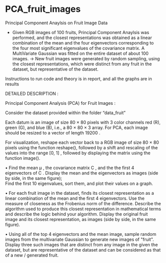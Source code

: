 # PCA_fruit_images

Principal Component Anaylsis on Fruit Image Data

- Given RGB images of 100 fruits, Principal Component Anaylsis was performed, and the closest representations 
was obtained as a linear combination of the mean and the four eigenvectors corresponding to the four most significant 
eigenvalues of the covariance matrix. A MultiVariate Gaussian was fitted on the entire dataset of about 100 images.
-> New fruit images were generated by random sampling, using the closest representations, which were 
distinct from any fruit in the dataset, but representative of the dataset.

Instructions to run code and theory is in report, and all the graphs are in results

DETAILED DESCRIPTION :

Principal Component Analysis (PCA) for Fruit Images :

Consider the dataset provided within the folder “data_fruit”

Each datum is an image of size 80 × 80 pixels with 3 color channels red (R), green (G), and blue
(B), i.e., a 80 × 80 × 3 array. For PCA, each image should be resized to a vector of length 19200 .

For visualization, reshape each vector back to a RGB image of size 80 × 80 pixels using the
function reshape(), followed by a shift and rescaling of the values into the range [0, 1] , followed by
displaying the matrix using the function image().

• Find the mean μ , the covariance matrix C , and the the first 4 eigenvectors of C . 
Display the mean and the eigenvectors as images (side by side, in the same figure);  
Find the first 10 eigenvalues, sort them, and plot their values on a graph. 

• For each fruit image in the dataset, finds its closest representation as a
linear combination of the mean and the first 4 eigenvectors. Use the measure of closeness
as the Frobenius norm of the difference. Describe the algorithm used to produce this closest
representation in mathematical terms and describe the logic behind your algorithm. Display the
original fruit image and its closest representation, as images (side by side, in the same figure).

• Using all of the top 4 eigenvectors and the mean image, sample random
images from the multivariate Gaussian to generate new images of "fruit". Display three such
images that are distinct from any image in the given the dataset, but are representative of the
dataset and can be considered as that of a new / generated fruit.

